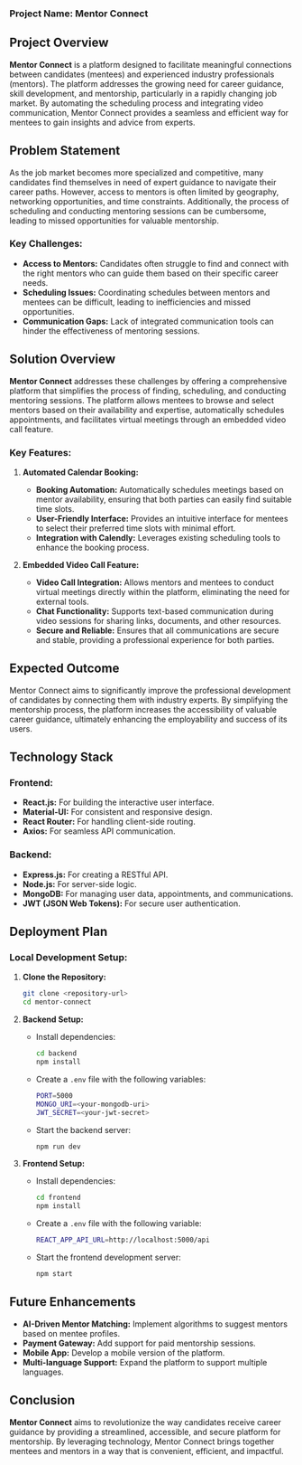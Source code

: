 ### Project Name: Mentor Connect

## Project Overview

**Mentor Connect** is a platform designed to facilitate meaningful connections between candidates (mentees) and experienced industry professionals (mentors). The platform addresses the growing need for career guidance, skill development, and mentorship, particularly in a rapidly changing job market. By automating the scheduling process and integrating video communication, Mentor Connect provides a seamless and efficient way for mentees to gain insights and advice from experts.

## Problem Statement

As the job market becomes more specialized and competitive, many candidates find themselves in need of expert guidance to navigate their career paths. However, access to mentors is often limited by geography, networking opportunities, and time constraints. Additionally, the process of scheduling and conducting mentoring sessions can be cumbersome, leading to missed opportunities for valuable mentorship.

### Key Challenges:
- **Access to Mentors:** Candidates often struggle to find and connect with the right mentors who can guide them based on their specific career needs.
- **Scheduling Issues:** Coordinating schedules between mentors and mentees can be difficult, leading to inefficiencies and missed opportunities.
- **Communication Gaps:** Lack of integrated communication tools can hinder the effectiveness of mentoring sessions.

## Solution Overview

**Mentor Connect** addresses these challenges by offering a comprehensive platform that simplifies the process of finding, scheduling, and conducting mentoring sessions. The platform allows mentees to browse and select mentors based on their availability and expertise, automatically schedules appointments, and facilitates virtual meetings through an embedded video call feature.

### Key Features:
1. **Automated Calendar Booking:**
   - **Booking Automation:** Automatically schedules meetings based on mentor availability, ensuring that both parties can easily find suitable time slots.
   - **User-Friendly Interface:** Provides an intuitive interface for mentees to select their preferred time slots with minimal effort.
   - **Integration with Calendly:** Leverages existing scheduling tools to enhance the booking process.

2. **Embedded Video Call Feature:**
   - **Video Call Integration:** Allows mentors and mentees to conduct virtual meetings directly within the platform, eliminating the need for external tools.
   - **Chat Functionality:** Supports text-based communication during video sessions for sharing links, documents, and other resources.
   - **Secure and Reliable:** Ensures that all communications are secure and stable, providing a professional experience for both parties.

## Expected Outcome

Mentor Connect aims to significantly improve the professional development of candidates by connecting them with industry experts. By simplifying the mentorship process, the platform increases the accessibility of valuable career guidance, ultimately enhancing the employability and success of its users.

## Technology Stack

### Frontend:
- **React.js:** For building the interactive user interface.
- **Material-UI:** For consistent and responsive design.
- **React Router:** For handling client-side routing.
- **Axios:** For seamless API communication.

### Backend:
- **Express.js:** For creating a RESTful API.
- **Node.js:** For server-side logic.
- **MongoDB:** For managing user data, appointments, and communications.
- **JWT (JSON Web Tokens):** For secure user authentication.


## Deployment Plan

### Local Development Setup:
1. **Clone the Repository:**
   ```bash
   git clone <repository-url>
   cd mentor-connect
   ```

2. **Backend Setup:**
   - Install dependencies:
     ```bash
     cd backend
     npm install
     ```
   - Create a `.env` file with the following variables:
     ```bash
     PORT=5000
     MONGO_URI=<your-mongodb-uri>
     JWT_SECRET=<your-jwt-secret>
     ```
   - Start the backend server:
     ```bash
     npm run dev
     ```

3. **Frontend Setup:**
   - Install dependencies:
     ```bash
     cd frontend
     npm install
     ```
   - Create a `.env` file with the following variable:
     ```bash
     REACT_APP_API_URL=http://localhost:5000/api
     ```
   - Start the frontend development server:
     ```bash
     npm start
     ```


## Future Enhancements
- **AI-Driven Mentor Matching:** Implement algorithms to suggest mentors based on mentee profiles.
- **Payment Gateway:** Add support for paid mentorship sessions.
- **Mobile App:** Develop a mobile version of the platform.
- **Multi-language Support:** Expand the platform to support multiple languages.

## Conclusion

**Mentor Connect** aims to revolutionize the way candidates receive career guidance by providing a streamlined, accessible, and secure platform for mentorship. By leveraging technology, Mentor Connect brings together mentees and mentors in a way that is convenient, efficient, and impactful.


